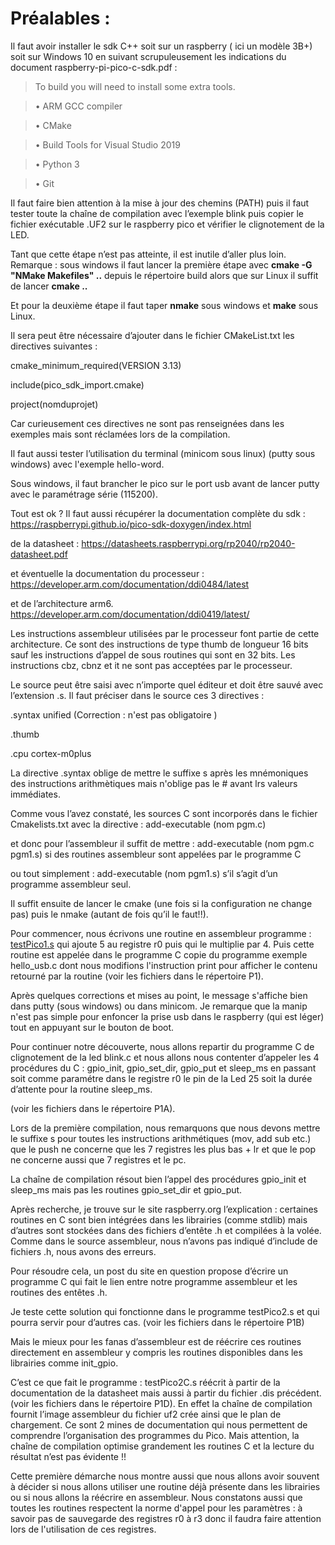 # Préalables :
Il faut avoir installer le sdk C++  soit sur un raspberry ( ici un modèle 3B+) soit sur Windows 10 en suivant scrupuleusement les indications du document raspberry-pi-pico-c-sdk.pdf :

>To build you will need to install some extra tools. 

>• ARM GCC compiler

>• CMake

>• Build Tools for Visual Studio 2019

>• Python 3

>• Git

Il faut faire bien attention à la mise à jour des chemins (PATH) 
puis il faut tester toute la chaîne de compilation avec l’exemple blink 
puis copier le fichier exécutable .UF2 sur le raspberry pico et vérifier le clignotement de la LED.

Tant que cette étape n’est pas atteinte, il est inutile d’aller plus loin.
Remarque : sous windows il faut lancer la première étape avec **cmake -G "NMake Makefiles" ..** depuis le répertoire build alors que sur Linux il suffit de lancer **cmake ..**

Et pour la deuxième étape il faut taper **nmake** sous windows et **make** sous Linux.

Il sera peut être nécessaire d’ajouter dans le fichier CMakeList.txt les directives suivantes :

cmake_minimum_required(VERSION 3.13)

include(pico_sdk_import.cmake)

project(nomduprojet)

Car curieusement ces directives ne sont pas renseignées dans les exemples mais sont réclamées lors de la compilation.

Il faut aussi tester l’utilisation du terminal (minicom sous linux) (putty sous windows) avec l'exemple hello-word. 

Sous windows, il faut brancher le pico sur le port usb avant de lancer putty avec le paramétrage série (115200).

Tout est ok ?  Il faut aussi récupérer la documentation complète du sdk :
https://raspberrypi.github.io/pico-sdk-doxygen/index.html 

de la datasheet :
https://datasheets.raspberrypi.org/rp2040/rp2040-datasheet.pdf

et éventuelle la documentation du processeur :
https://developer.arm.com/documentation/ddi0484/latest

et de l’architecture arm6.
https://developer.arm.com/documentation/ddi0419/latest/

Les instructions assembleur utilisées par le processeur font partie de cette architecture. Ce sont des instructions de type thumb de longueur 16 bits sauf les instructions d’appel de sous routines qui sont en 32 bits. Les instructions cbz, cbnz et it ne sont pas acceptées par le processeur.

Le source peut être saisi avec n’importe quel éditeur et doit être sauvé avec l’extension .s. Il faut préciser dans le source  ces  3 directives :

.syntax unified  (Correction : n'est pas obligatoire )

.thumb

.cpu cortex-m0plus

La directive .syntax oblige de mettre le suffixe s après les mnémoniques des instructions arithmètiques mais n'oblige pas le # avant lrs valeurs immédiates.

Comme vous l’avez constaté, les sources C sont incorporés dans le fichier Cmakelists.txt avec la directive :
 add-executable (nom pgm.c) 
 
et donc pour l’assembleur il suffit de mettre :
add-executable (nom pgm.c  pgm1.s)   si des routines assembleur sont appelées par le programme C

ou tout simplement :
add-executable (nom  pgm1.s)   s’il s’agit d’un programme assembleur seul.

Il suffit ensuite de lancer le cmake (une fois si la configuration ne change pas) puis le nmake (autant de fois qu’il le faut!!).

Pour commencer, nous écrivons une routine en assembleur programme : [testPico1.s](https://github.com/vincentARM/RaspberryPico/blob/main/Chapitre001/P1/testPico1.s) qui ajoute 5 au registre r0 puis qui le multiplie par 4. Puis cette routine est appelée dans le programme C copie du programme exemple hello_usb.c  dont nous modifions l'instruction print pour afficher le contenu retourné par la routine (voir les fichiers dans le répertoire P1).

Après quelques corrections et mises au point, le message s'affiche bien dans putty (sous windows) ou dans minicom. Je remarque que la manip n'est pas simple pour enfoncer la prise usb dans le raspberry (qui est léger) tout en appuyant sur le bouton de boot.

Pour continuer notre découverte, nous allons repartir du programme C de clignotement de la led blink.c et nous allons nous contenter d’appeler les 4 procédures du C : gpio_init, gpio_set_dir, gpio_put et sleep_ms en passant soit comme paramétre dans le registre r0 le pin de la Led  25 soit la durée d’attente pour la routine sleep_ms.

(voir les fichiers dans le répertoire P1A).

Lors de la première compilation, nous remarquons que nous devons mettre le suffixe s pour toutes les instructions arithmétiques (mov, add sub etc.) que le push ne concerne que les 7 registres les plus bas + lr et que le pop ne concerne aussi que 7 registres et le pc. 

La chaîne de compilation résout bien l’appel des procédures gpio_init et sleep_ms mais pas les routines  gpio_set_dir et  gpio_put. 

Après recherche, je trouve sur le site raspberry.org l’explication : certaines routines en C sont bien intégrées dans les librairies (comme stdlib) mais d’autres sont stockées dans des fichiers d’entête .h et compilées à la volée. Comme dans le source assembleur, nous n’avons pas indiqué  d’include de fichiers .h, nous avons des erreurs.

Pour résoudre cela, un post du site en question propose d’écrire un programme C qui fait le lien entre notre programme assembleur et les routines des entêtes .h.

Je teste cette solution qui fonctionne dans le programme testPico2.s et qui pourra servir pour d’autres cas. (voir les fichiers dans le répertoire P1B)

Mais le mieux pour les fanas d’assembleur est de réécrire ces routines directement en assembleur y compris les routines disponibles dans les librairies comme init_gpio.

C’est ce que fait le programme :  testPico2C.s     réécrit à partir de la documentation de la datasheet mais aussi à partir du fichier .dis précédent. 
(voir les fichiers dans le répertoire P1D).
En effet la chaîne de compilation fournit l’image assembleur du fichier uf2 crée ainsi que le plan de chargement. Ce sont 2 mines de documentation qui nous permettent de comprendre l’organisation des programmes du Pico.
Mais attention, la chaîne de compilation optimise grandement les routines C et la lecture du résultat n’est pas évidente !!

Cette première démarche nous montre aussi que nous allons avoir souvent à décider si nous allons utiliser une routine déjà présente dans les librairies ou si nous allons la réécrire en assembleur.
Nous constatons aussi que toutes les routines respectent la norme d'appel pour les paramètres : à savoir pas de sauvegarde des registres r0 à r3 donc il faudra faire attention lors de l'utilisation de ces registres.
